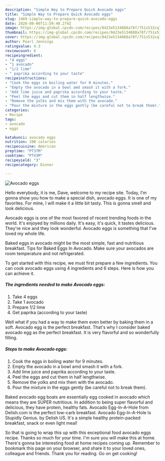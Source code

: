 ```yaml
---
description: "Simple Way to Prepare Quick Avocado eggs"
title: "Simple Way to Prepare Quick Avocado eggs"
slug: 1469-simple-way-to-prepare-quick-avocado-eggs
date: 2020-08-06T11:59:40.274Z
image: https://img-global.cpcdn.com/recipes/8423e5134888a78f/751x532cq70/avocado-eggs-recipe-main-photo.jpg
thumbnail: https://img-global.cpcdn.com/recipes/8423e5134888a78f/751x532cq70/avocado-eggs-recipe-main-photo.jpg
cover: https://img-global.cpcdn.com/recipes/8423e5134888a78f/751x532cq70/avocado-eggs-recipe-main-photo.jpg
author: Pearl Jennings
ratingvalue: 4.3
reviewcount: 6
recipeingredient:
- "4 eggs"
- "1 avocado"
- "1/2 lime"
- " paprika according to your taste"
recipeinstructions:
- "Cook the eggs in boiling water for 9 minutes."
- "Empty the avocado in a bowl amd smash it with a fork."
- "Add lime juice and paprika according to your taste."
- "Peel the eggs and cut them in half lengthwise."
- "Remove the yolks and mix them with the avocado."
- "Pour the mixture in the eggs gently (be careful not to break them)."
categories:
- Recipe
tags:
- avocado
- eggs

katakunci: avocado eggs 
nutrition: 200 calories
recipecuisine: American
preptime: "PT37M"
cooktime: "PT43M"
recipeyield: "3"
recipecategory: Dinner

---
```



![Avocado eggs](https://img-global.cpcdn.com/recipes/8423e5134888a78f/751x532cq70/avocado-eggs-recipe-main-photo.jpg)

Hello everybody, it is me, Dave, welcome to my recipe site. Today, I'm gonna show you how to make a special dish, avocado eggs. It is one of my favorites. For mine, I will make it a little bit tasty. This is gonna smell and look delicious.

Avocado eggs is one of the most favored of recent trending foods in the world. It's enjoyed by millions daily. It's easy, it's quick, it tastes delicious. They're nice and they look wonderful. Avocado eggs is something that I've loved my whole life.

Baked eggs in avocado might be the most simple, fast and nutritious breakfast. Tips for Baked Eggs In Avocado. Make sure your avocados are room temperature and not refrigerated.


To get started with this recipe, we must first prepare a few ingredients. You can cook avocado eggs using 4 ingredients and 6 steps. Here is how you can achieve it.

<!--inarticleads1-->

##### The ingredients needed to make Avocado eggs:

1. Take 4 eggs
1. Take 1 avocado
1. Prepare 1/2 lime
1. Get  paprika (according to your taste)


Well what if you had a way to make them even better by baking them in a soft. Avocado egg is the perfect breakfast. That&#39;s why I consider baked avocado egg as the perfect breakfast. It is very flavorful and so wonderfully filling. 

<!--inarticleads2-->

##### Steps to make Avocado eggs:

1. Cook the eggs in boiling water for 9 minutes.
1. Empty the avocado in a bowl amd smash it with a fork.
1. Add lime juice and paprika according to your taste.
1. Peel the eggs and cut them in half lengthwise.
1. Remove the yolks and mix them with the avocado.
1. Pour the mixture in the eggs gently (be careful not to break them).


Baked avocado egg boats are essentially egg cooked in avocado which means they are SUPER nutritious. In addition to being super flavorful and delicious, they have protein, healthy fats. Avocado Egg-In-A-Hole from Delish.com is the perfect low-carb breakfast. Avocado Egg-In-A-Hole Is Stupidly Genius. by Delish US. It&#39;s a simple healthy protein-packed breakfast, snack or even light meal! 

So that is going to wrap this up with this exceptional food avocado eggs recipe. Thanks so much for your time. I'm sure you will make this at home. There's gonna be interesting food at home recipes coming up. Remember to bookmark this page on your browser, and share it to your loved ones, colleague and friends. Thank you for reading. Go on get cooking!
